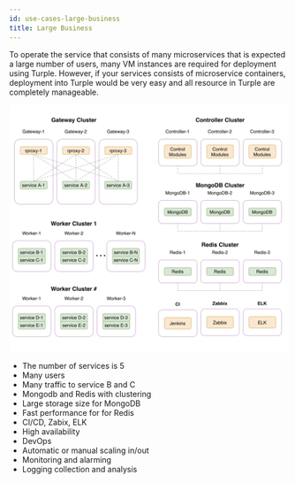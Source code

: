 ```yaml
---
id: use-cases-large-business
title: Large Business
---
```


To operate the service that consists of many microservices that is expected a large number of users, many VM instances are required for deployment using Turple. However, if your services consists of microservice containers, deployment into Turple would be very easy and all resource in Turple are completely manageable.

<img src="/guide/img/turple06.png" alt="" width="640"/>

- The number of services is 5
- Many users
- Many traffic to service B and C
- Mongodb and Redis with clustering
- Large storage size for MongoDB
- Fast performance for for Redis
- CI/CD, Zabix, ELK
- High availability
- DevOps
- Automatic or manual scaling in/out
- Monitoring and alarming
- Logging collection and analysis
